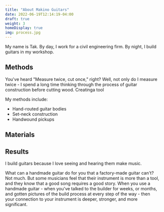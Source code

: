 ```yaml
---
title: "About Makino Guitars"
date: 2022-06-19T12:14:19-04:00
draft: true
weight: 3
homeDisplay: true
img: process.jpg
---
```


My name is Tak. By day, I work for a civil engineering firm. By night, I build guitars in my workshop. 

## Methods
You've heard "Measure twice, cut once," right? Well, not only do I measure twice - I spend a long time thinking through the process of guitar construction before cutting wood. Creatinga  tool

My methods include:
- Hand-routed guitar bodies
- Set-neck construction
- Handwound pickups

## Materials

## Results
I build guitars because I love seeing and hearing them make music. 

What can a handmade guitar do for you that a factory-made guitar can't? Not much. But some musicians feel that their instrument is more than a tool, and they know that a good song requires a good story. When you use a handmade guitar - when you've talked to the builder for weeks, or months, and gotten pictures of the build process at every step of the way - then your connection to your instrument is deeper, stronger, and more significant. 